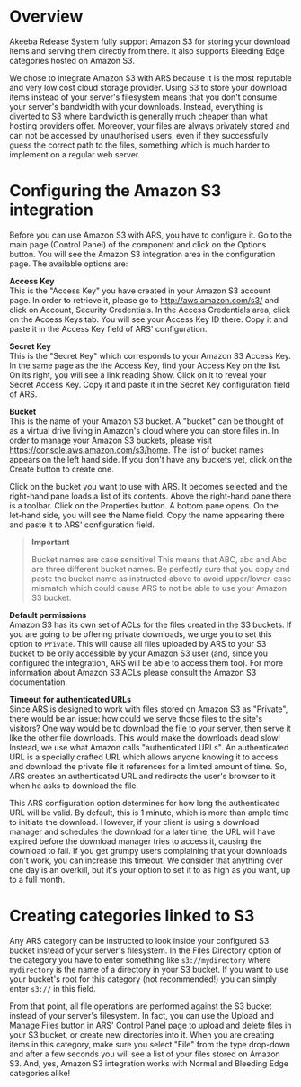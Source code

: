 # Overview

Akeeba Release System fully support Amazon S3 for storing your download items and serving them directly from there. It also supports Bleeding Edge categories hosted on Amazon S3.

We chose to integrate Amazon S3 with ARS because it is the most reputable and very low cost cloud storage provider. Using S3 to store your download items instead of your server's filesystem means that you don't consume your server's bandwidth with your downloads. Instead, everything is diverted to S3 where bandwidth is generally much cheaper than what hosting providers offer. Moreover, your files are always privately stored and can not be accessed by unauthorised users, even if they successfully guess the correct path to the files, something which is much harder to implement on a regular web server.

# Configuring the Amazon S3 integration

Before you can use Amazon S3 with ARS, you have to configure it. Go to the main page (Control Panel) of the component and click on the Options button. You will see the Amazon S3 integration area in the configuration page. The available options are:

**Access Key**  
This is the "Access Key" you have created in your Amazon S3 account page. In order to retrieve it, please go to <http://aws.amazon.com/s3/> and click on Account, Security Credentials. In the Access Credentials area, click on the Access Keys tab. You will see your Access Key ID there. Copy it and paste it in the Access Key field of ARS' configuration.

**Secret Key**  
This is the "Secret Key" which corresponds to your Amazon S3 Access Key. In the same page as the the Access Key, find your Access Key on the list. On its right, you will see a link reading Show. Click on it to reveal your Secret Access Key. Copy it and paste it in the Secret Key configuration field of ARS.

**Bucket**  
This is the name of your Amazon S3 bucket. A "bucket" can be thought of as a virtual drive living in Amazon's cloud where you can store files in. In order to manage your Amazon S3 buckets, please visit <https://console.aws.amazon.com/s3/home>. The list of bucket names appears on the left hand side. If you don't have any buckets yet, click on the Create button to create one.

Click on the bucket you want to use with ARS. It becomes selected and the right-hand pane loads a list of its contents. Above the right-hand pane there is a toolbar. Click on the Properties button. A bottom pane opens. On the let-hand side, you will see the Name field. Copy the name appearing there and paste it to ARS' configuration field.

> **Important**
>
> Bucket names are case sensitive! This means that ABC, abc and Abc are three different bucket names. Be perfectly sure that you copy and paste the bucket name as instructed above to avoid upper/lower-case mismatch which could cause ARS to not be able to use your Amazon S3 bucket.

**Default permissions**  
Amazon S3 has its own set of ACLs for the files created in the S3 buckets. If you are going to be offering private downloads, we urge you to set this option to `Private`. This will cause all files uploaded by ARS to your S3 bucket to be only accessible by your Amazon S3 user (and, since you configured the integration, ARS will be able to access them too). For more information about Amazon S3 ACLs please consult the Amazon S3 documentation.

**Timeout for authenticated URLs**  
Since ARS is designed to work with files stored on Amazon S3 as "Private", there would be an issue: how could we serve those files to the site's visitors? One way would be to download the file to your server, then serve it like the other file downloads. This would make the downloads dead slow! Instead, we use what Amazon calls "authenticated URLs". An authenticated URL is a specially crafted URL which allows anyone knowing it to access and download the private file it references for a limited amount of time. So, ARS creates an authenticated URL and redirects the user's browser to it when he asks to download the file.

This ARS configuration option determines for how long the authenticated URL will be valid. By default, this is 1 minute, which is more than ample time to initiate the download. However, if your client is using a download manager and schedules the download for a later time, the URL will have expired before the download manager tries to access it, causing the download to fail. If you get grumpy users complaining that your downloads don't work, you can increase this timeout. We consider that anything over one day is an overkill, but it's your option to set it to as high as you want, up to a full month.

# Creating categories linked to S3

Any ARS category can be instructed to look inside your configured S3 bucket instead of your server's filesystem. In the Files Directory option of the category you have to enter something like `s3://mydirectory` where `mydirectory` is the name of a directory in your S3 bucket. If you want to use your bucket's root for this category (not recommended!) you can simply enter `s3://` in this field.

From that point, all file operations are performed against the S3 bucket instead of your server's filesystem. In fact, you can use the Upload and Manage Files button in ARS' Control Panel page to upload and delete files in your S3 bucket, or create new directories into it. When you are creating items in this category, make sure you select "File" from the type drop-down and after a few seconds you will see a list of your files stored on Amazon S3. And, yes, Amazon S3 integration works with Normal and Bleeding Edge categories alike!
